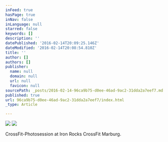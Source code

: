 ```yaml
---
inFeed: true
hasPage: true
inNav: false
inLanguage: null
starred: false
keywords: []
description: ''
datePublished: '2016-02-14T20:09:25.146Z'
dateModified: '2016-02-14T20:08:54.810Z'
title: ''
author: []
authors: []
publisher:
  name: null
  domain: null
  url: null
  favicon: null
sourcePath: _posts/2016-02-14-96ca9b75-d0ee-46ad-9ac2-31dda2a7eef7.md
published: true
url: 96ca9b75-d0ee-46ad-9ac2-31dda2a7eef7/index.html
_type: Article

---
```

![](https://the-grid-user-content.s3-us-west-2.amazonaws.com/fab439a7-ad22-415e-ac88-179315a52924.jpg)
![](https://the-grid-user-content.s3-us-west-2.amazonaws.com/660a858c-8855-4592-b202-e8ed01340c96.jpg)

CrossFit-Photosession at Iron Rocks CrossFit Marburg.
